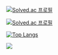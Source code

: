 [![Solved.ac
프로필](http://mazassumnida.wtf/api/mini/generate_badge?boj=dnjs0236)](https://solved.ac/dnjs0236) 

[![Solved.ac
프로필](http://mazassumnida.wtf/api/v2/generate_badge?boj=dnjs0236)](https://solved.ac/dnjs0236) 

[![Top Langs](https://github-readme-stats.vercel.app/api/top-langs/?username=Wish-baek)](https://github.com/Wish-baek/github-readme-stats)

 <img src="http://mazandi.herokuapp.com/api?handle={dnjs0236}&theme=warm"/>

